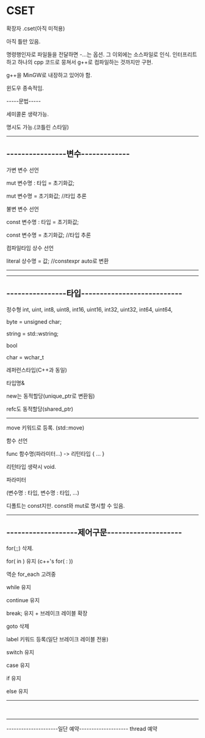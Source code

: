 # CSET


확장자 .cset(아직 미적용)


아직 틀만 있음.


명령행인자로 파일들을 전달하면 -...는 옵션. 그 이외에는 소스파일로 인식.
인터프리트하고 하나의 cpp 코드로 뭉쳐서 g++로 컴파일하는 것까지만 구현.


g++을 MinGW로 내장하고 있어야 함.


윈도우 종속적임.





-----문법-----


세미콜론 생략가능.

명시도 가능.(코틀린 스타일)

--------------------------------
----------------변수-------------
---------------------------------
가변 변수 선언

mut 변수명 : 타입 = 초기화값; 

mut 변수명 = 초기화값; //타입 추론


불변 변수 선언

const 변수명 : 타입 = 초기화값;

const 변수명 = 초기화값; //타입 추론



컴파일타임 상수 선언

literal 상수명 = 값; //constexpr auto로 변환

-----------------------------------------------


------------------------------------------------
----------------타입---------------------------
------------------------------------------------
정수형
int, uint,
int8, uint8,
int16, uint16,
int32, uint32,
int64, uint64,

byte = unsigned char;

string = std::wstring;

bool

char = wchar_t



레퍼런스타입(C++과 동일)

타입명&


new는 동적할당(unique_ptr로 변환됨)

refc도 동적할당(shared_ptr)


----------------------------------------


move 키워드로 등록. (std::move)


함수 선언

func 함수명(파라미터...) -> 리턴타입
{ ... }


리턴타입 생략시 void.


파라미터

(변수명 : 타입, 변수명 : 타입, ...)

디폴트는 const지만. const와 mut로 명시할 수 있음.



----------------------------------------------
-------------------제어구문--------------------
----------------------------------------------
for(;;) 삭제.

for( in ) 유지 (c++'s for( : ))

역순 for_each 고려중

while 유지

continue 유지

break; 유지 + 브레이크 레이블 확장

goto 삭제

label 키워드 등록(일단 브레이크 레이블 전용)


switch 유지

case 유지

if 유지

else 유지

------------------------------------------------
ㅤ

------------------------------------------------
---------------------일단 예약--------------------
thread 예약
